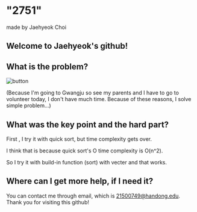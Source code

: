 # "2751"

made by Jaehyeok Choi

## Welcome to Jaehyeok's github!

## What is the problem?

![button](https://github.com/Choi-JaeHyeok-21500749/2751/blob/main/2751_pro.JPG)

(Because I'm going to Gwangju so see my parents and I have to go to volunteer today, I don't have much time. Because of these reasons, I solve simple problem...)

## What was the key point and the hard part?
 
First , I try it with quick sort, but time complexity gets over.

I think that is because quick sort's O time complexity is O(n^2).

So I try it with build-in function (sort) with vecter and that works.

## Where can I get more help, if I need it?

You can contact me through email, which is 21500749@handong.edu.
Thank you for visiting this github!

